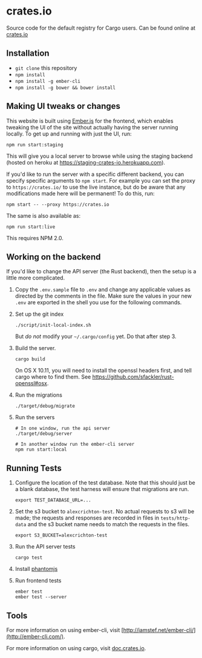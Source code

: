 # crates.io

Source code for the default registry for Cargo users. Can be found online at
[crates.io][crates-io]

[crates-io]: https://crates.io

## Installation

* `git clone` this repository
* `npm install`
* `npm install -g ember-cli`
* `npm install -g bower && bower install`

## Making UI tweaks or changes

This website is built using [Ember.js](http://emberjs.com/) for the frontend,
which enables tweaking the UI of the site without actually having the server
running locally. To get up and running with just the UI, run:

```
npm run start:staging
```

This will give you a local server to browse while using the staging backend
(hosted on heroku at https://staging-crates-io.herokuapp.com).

If you'd like to run the server with a specific different backend, you can specify specific arguments to `npm start`. For example you can set the proxy to `https://crates.io/` to use the live instance, but do be aware that any modifications made here will be permanent! To do this, run:

```
npm start -- --proxy https://crates.io
```

The same is also available as:

```
npm run start:live
```

This requires NPM 2.0.

## Working on the backend

If you'd like to change the API server (the Rust backend), then the setup is a
little more complicated.

1. Copy the `.env.sample` file to `.env` and change any applicable values as
    directed by the comments in the file. Make sure the values in your new
    `.env` are exported in the shell you use for the following commands.

2. Set up the git index

    ```
    ./script/init-local-index.sh
    ```

    But *do not* modify your `~/.cargo/config` yet. Do that after step 3.

3. Build the server.

    ```
    cargo build
    ```

    On OS X 10.11, you will need to install the openssl headers first, and tell
    cargo where to find them. See https://github.com/sfackler/rust-openssl#osx.

4. Run the migrations

    ```
    ./target/debug/migrate
    ```

5. Run the servers

    ```
    # In one window, run the api server
    ./target/debug/server

    # In another window run the ember-cli server
    npm run start:local
    ```

## Running Tests

1. Configure the location of the test database. Note that this should just be a
   blank database, the test harness will ensure that migrations are run.

    ```
    export TEST_DATABASE_URL=...
    ```

2. Set the s3 bucket to `alexcrichton-test`. No actual requests to s3 will be
   made; the requests and responses are recorded in files in
   `tests/http-data` and the s3 bucket name needs to match the requests in the
   files.

    ```
    export S3_BUCKET=alexcrichton-test
    ```

3. Run the API server tests

    ```
    cargo test
    ```

4. Install [phantomjs](http://phantomjs.org/)

5. Run frontend tests

    ```
    ember test
    ember test --server
    ```

## Tools

For more information on using ember-cli, visit
[http://iamstef.net/ember-cli/](http://ember-cli.com/).

For more information on using cargo, visit
[doc.crates.io](http://doc.crates.io/).
